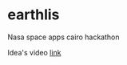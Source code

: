 # earthlis
Nasa space apps cairo hackathon 

Idea's video [link](https://www.youtube.com/channel/UCx199vSfNqPNL0FFvRIBAJg?view_as=subscriber)
